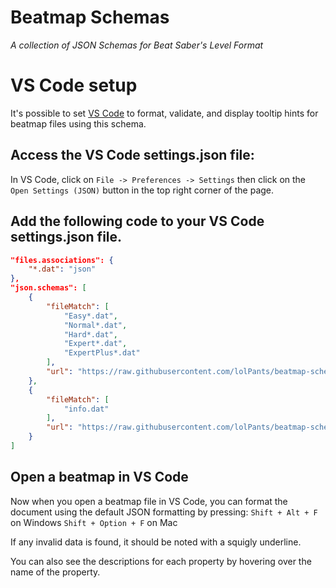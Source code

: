 # Beatmap Schemas
_A collection of JSON Schemas for Beat Saber's Level Format_

# VS Code setup

It's possible to set [VS Code](https://code.visualstudio.com/) to format, validate, and display tooltip hints for beatmap files using this schema.

## Access the VS Code settings.json file:
In VS Code, click on `File -> Preferences -> Settings` then click on the `Open Settings (JSON)` button in the top right corner of the page.

## Add the following code to your VS Code settings.json file.
```json
"files.associations": {
    "*.dat": "json"
},
"json.schemas": [
    {
        "fileMatch": [
            "Easy*.dat",
            "Normal*.dat",
            "Hard*.dat",
            "Expert*.dat",
            "ExpertPlus*.dat"
        ],
        "url": "https://raw.githubusercontent.com/lolPants/beatmap-schemas/master/schemas/difficulty.schema.json"
    },
    {
        "fileMatch": [
            "info.dat"
        ],
        "url": "https://raw.githubusercontent.com/lolPants/beatmap-schemas/master/schemas/info.schema.json"
    }
]
```

## Open a beatmap in VS Code
Now when you open a beatmap file in VS Code, you can format the document using the default JSON formatting by pressing:
`Shift + Alt + F` on Windows
`Shift + Option + F` on Mac

If any invalid data is found, it should be noted with a squigly underline.

You can also see the descriptions for each property by hovering over the name of the property.
